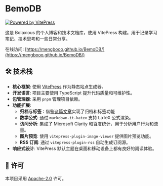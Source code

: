 # BemoDB

[![Powered by VitePress](https://img.shields.io/badge/Powered%20by-VitePress-blue)](https://vitepress.dev/)

这是 Bolaxious 的个人博客和技术文档库，使用 VitePress 构建。用于记录学习笔记、技术思考和一些日常分享。

在线访问: [https://mengbooo.github.io/BemoDB/](https://mengbooo.github.io/BemoDB/)

## 🛠️ 技术栈

- **核心框架**: 使用 [VitePress](https://vitepress.dev/) 作为静态站点生成器。
- **开发语言**: 项目主要使用 TypeScript 提升代码质量和可维护性。
- **包管理器**: 采用 `pnpm` 管理项目依赖。
- **功能扩展**:
  - **归档与标签**：借鉴[这篇文章](https://ivestszheng.github.io/posts/%E5%89%8D%E7%AB%AF/VitePress%20%E5%AE%9E%E7%8E%B0%E5%BD%92%E6%A1%A3%E4%B8%8E%E6%A0%87%E7%AD%BE%E5%88%86%E7%B1%BB)实现了归档和标签功能
  - **数学公式**: 通过 `markdown-it-katex` 支持 LaTeX 公式渲染。
  - **访问分析**: 集成了 Microsoft Clarity 和百度统计，用于分析用户行为和流量。
  - **图片预览**: 使用 `vitepress-plugin-image-viewer` 提供图片预览功能。
  - **RSS 订阅**: 通过 `vitepress-plugin-rss` 自动生成订阅源。
- **响应式设计**: VitePress 默认主题在桌面和移动设备上都有良好的阅读体验。

## 📄 许可

本项目采用 [Apache-2.0](https://opensource.org/licenses/Apache-2.0) 许可。